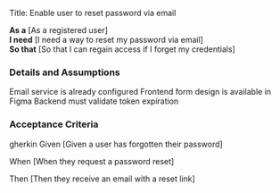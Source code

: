 Title: Enable user to reset password via email

**As a** [As a registered user]  
**I need** [I need a way to reset my password via email]  
**So that** [So that I can regain access if I forget my credentials]  
      
### Details and Assumptions

Email service is already configured
Frontend form design is available in Figma
Backend must validate token expiration      

### Acceptance Criteria     
gherkin 
Given [Given a user has forgotten their password]

When [When they request a password reset]

Then [Then they receive an email with a reset link]
